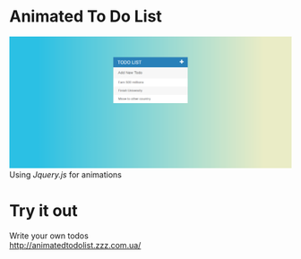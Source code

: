 # Animated To Do List 
![screenshot of ro do list](./doc/1screen.png)
Using *Jquery.js* for animations
# Try it out
Write your own todos<br>
http://animatedtodolist.zzz.com.ua/
